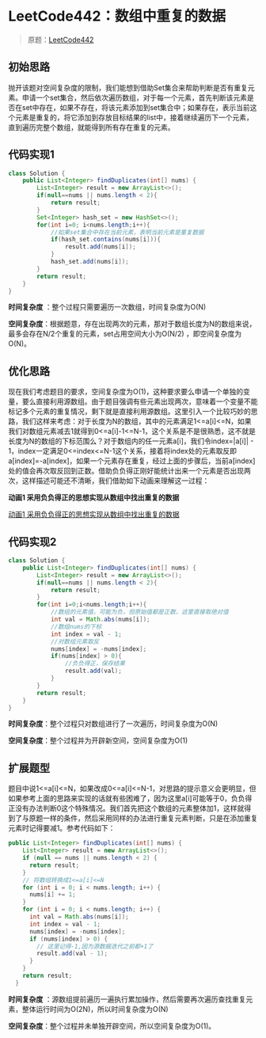 # LeetCode442：数组中重复的数据

> 原题：[LeetCode442](https://leetcode-cn.com/problems/find-all-duplicates-in-an-array/)

## 初始思路

抛开该题对空间复杂度的限制，我们能想到借助Set集合来帮助判断是否有重复元素。申请一个set集合，然后依次遍历数组，对于每一个元素，首先判断该元素是否在set中存在，如果不存在，将该元素添加到set集合中；如果存在，表示当前这个元素是重复的，将它添加到存放目标结果的list中，接着继续遍历下一个元素，直到遍历完整个数组，就能得到所有存在重复的元素。

## 代码实现1

```java
class Solution {
    public List<Integer> findDuplicates(int[] nums) {
        List<Integer> result = new ArrayList<>();
        if(null==nums || nums.length < 2){
            return result;
        }
        Set<Integer> hash_set = new HashSet<>();
        for(int i=0; i<nums.length;i++){
            //如果set集合中存在当前元素，表明当前元素是重复数据
            if(hash_set.contains(nums[i])){
                result.add(nums[i]);
            }
            hash_set.add(nums[i]);
        }
        return result;
    }
}
```

**时间复杂度** ：整个过程只需要遍历一次数组，时间复杂度为O(N) 

**空间复杂度**：根据题意，存在出现两次的元素，那对于数组长度为N的数组来说，最多会存在N/2个重复的元素，set占用空间大小为O(N/2) ，即空间复杂度为O(N)。 

## 优化思路

现在我们考虑题目的要求，空间复杂度为O(1)，这种要求要么申请一个单独的变量，要么直接利用源数组。由于题目强调有些元素出现两次，意味着一个变量不能标记多个元素的重复情况，剩下就是直接利用源数组。这里引入一个比较巧妙的思路，我们这样来考虑：对于长度为N的数组，其中的元素满足1<=a[i]<=N，如果我们对数组元素减去1就得到0<=a[i]-1<=N-1，这个关系是不是很熟悉，这不就是长度为N的数组的下标范围么？对于数组内的任一元素a[i]，我们令index=|a[i]| - 1，index一定满足0<=index<=N-1这个关系，接着将index处的元素取反即a[index]=-a[index]，如果一个元素存在重复，经过上面的步骤后，当前a[index]处的值会再次取反回到正数。借助负负得正刚好能统计出来一个元素是否出现两次，这样描述可能还不清晰，我们借助如下动画来理解这一过程：

**动画1 采用负负得正的思想实现从数组中找出重复的数据**

[动画1 采用负负得正的思想实现从数组中找出重复的数据](http://localhost:3000/zh-cn/ds/_media/Leetcode442.mp4  ' :include  :type=video controls width:100% height=400px')

## 代码实现2

```java
class Solution {
    public List<Integer> findDuplicates(int[] nums) {
        List<Integer> result = new ArrayList<>();
        if(null==nums || nums.length < 2){
            return result;
        }
        for(int i=0;i<nums.length;i++){
            //数组的元素值，可能为负，但原始值都是正数，这里直接取绝对值
            int val = Math.abs(nums[i]);
            //数组nums的下标
            int index = val - 1;
            //对数组元素取反
            nums[index] = -nums[index];
            if(nums[index] > 0){
                //负负得正，保存结果
                result.add(val);
            }
        }
        return result;
    }
}
```

**时间复杂度**：整个过程只对数组进行了一次遍历，时间复杂度为O(N)

**空间复杂度**：整个过程并为开辟新空间，空间复杂度为O(1)

## 扩展题型

题目中说1<=a[i]<=N，如果改成0<=a[i]<=N-1，对思路的提示意义会更明显，但如果参考上面的思路来实现的话就有些困难了，因为这里a[i]可能等于0，负负得正没有办法判断0这个特殊情况。我们首先把这个数组的元素整体加1，这样就得到了与原题一样的条件，然后采用同样的办法进行重复元素判断，只是在添加重复元素时记得要减1。参考代码如下：

```java
public List<Integer> findDuplicates(int[] nums) {
    List<Integer> result = new ArrayList<>();
    if (null == nums || nums.length < 2) {
      return result;
    }
    // 将数组转换成1<=a[i]<=N
    for (int i = 0; i < nums.length; i++) {
      nums[i] += 1;
    }
    for (int i = 0; i < nums.length; i++) {
      int val = Math.abs(nums[i]);
      int index = val - 1;
      nums[index] = -nums[index];
      if (nums[index] > 0) {
        // 这里记得-1,因为源数据迭代之前都+1了
        result.add(val - 1);
      }
    }
    return result;
  }
```

**时间复杂度** ：源数组提前遍历一遍执行累加操作，然后需要再次遍历查找重复元素，整体运行时间为O(2N)，所以时间复杂度为O(N) 

**空间复杂度**：整个过程并未单独开辟空间，所以空间复杂度为O(1)。